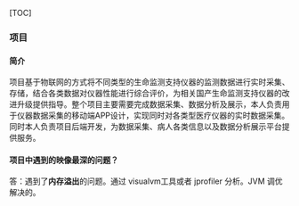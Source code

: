 

[TOC]

### 项目

#### 简介

项目基于物联网的方式将不同类型的生命监测支持仪器的监测数据进行实时采集、存储，结合各类数据对仪器性能进行综合评价，为相关国产生命监测支持仪器的改进升级提供指导。整个项目主要需要完成数据采集、数据分析及展示，本人负责用于仪器数据采集的移动端APP设计，实现同时对各类型医疗仪器的实时数据采集。同时本人负责项目后端开发，为数据采集、病人各类信息以及数据分析展示平台提供服务。







#### 项目中遇到的映像最深的问题？

答：遇到了**内存溢出**的问题。通过 visualvm工具或者 jprofiler 分析。JVM 调优解决的。



